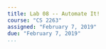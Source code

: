 ```yaml
---
title: Lab 08 -- Automate It!
course: "CS 2263"
assigned: "February 7, 2019"
due: "February 7, 2019"
...
```

